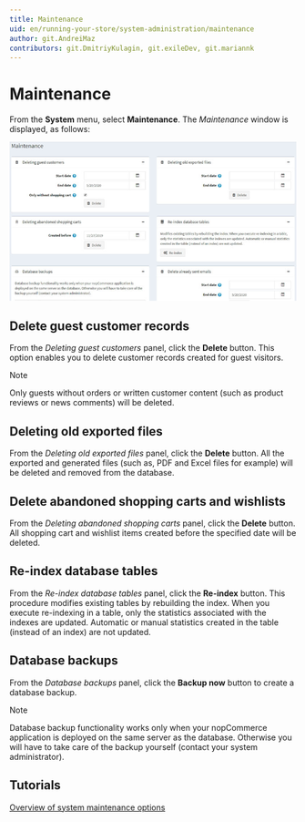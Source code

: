 ```yaml
---
title: Maintenance
uid: en/running-your-store/system-administration/maintenance
author: git.AndreiMaz
contributors: git.DmitriyKulagin, git.exileDev, git.mariannk
---
```


# Maintenance

From the **System** menu, select **Maintenance**. The *Maintenance* window is displayed, as follows:

![Maintenance](_static/maintenance/maintenance.jpg)

## Delete guest customer records

From the *Deleting guest customers* panel, click the **Delete** button. This option enables you to delete customer records created for guest visitors.

> [!NOTE]
> 
> Only guests without orders or written customer content (such as product reviews or news comments) will be deleted.

## Deleting old exported files

From the *Deleting old exported files* panel, click the **Delete** button. All the exported and generated files (such as, PDF and Excel files for example) will be deleted and removed from the database.

## Delete abandoned shopping carts and wishlists

From the *Deleting abandoned shopping carts* panel, click the **Delete** button. All shopping cart and wishlist items created before the specified date will be deleted.

## Re-index database tables

From the *Re-index database tables* panel, click the **Re-index** button. This procedure modifies existing tables by rebuilding the index. When you execute re-indexing in a table, only the statistics associated with the indexes are updated. Automatic or manual statistics created in the table (instead of an index) are not updated.

## Database backups 

From the *Database backups* panel, click the **Backup now** button to create a database backup. 

> [!NOTE]
>
> Database backup functionality works only when your nopCommerce application is deployed on the same server as the database. Otherwise you will have to take care of the backup yourself (contact your system administrator).


## Tutorials

[Overview of system maintenance options](https://www.youtube.com/watch?v=CNgTJZoWHTA)